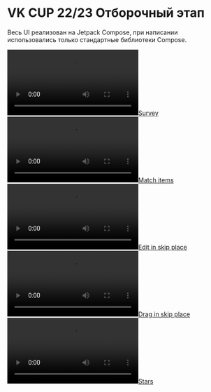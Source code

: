 # VK CUP 22/23 Отборочный этап

Весь UI реализован на Jetpack Compose, при написании использовались только стандартные библиотеки Compose.


[![Survey](videos/video_2023-01-26_09-28-06.mp4)](videos/video_2023-01-26_09-28-06.mp4) [![Match items](videos/video_2023-01-26_09-28-18.mp4)](videos/video_2023-01-26_09-28-18.mp4)
[![Edit in skip place](videos/video_2023-01-26_09-28-26.mp4)](videos/video_2023-01-26_09-28-26.mp4) [![Drag in skip place](videos/video_2023-01-26_09-28-35.mp4)](videos/video_2023-01-26_09-28-35.mp4)
[![Stars](videos/video_2023-01-26_09-28-42.mp4)](videos/video_2023-01-26_09-28-42.mp4)
